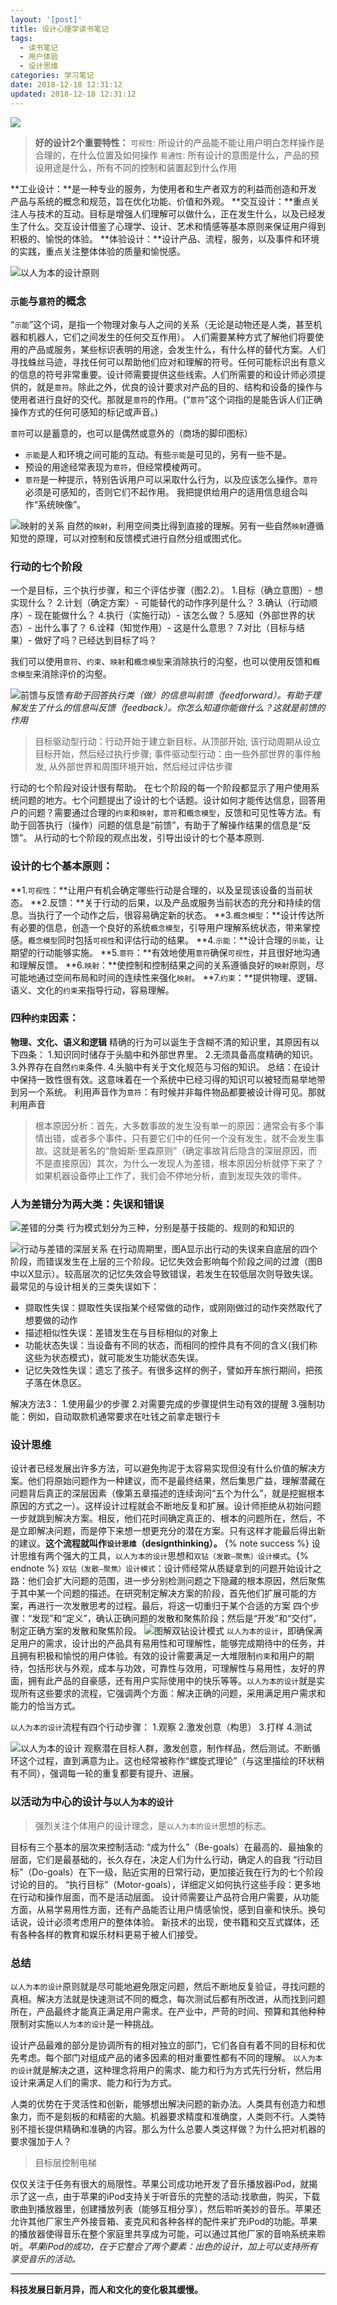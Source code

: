```yaml
---
layout: '[post]'
title: 设计心理学读书笔记
tags:
  - 读书笔记
  - 用户体验
  - 设计思维
categories: 学习笔记
date: 2018-12-18 12:31:12
updated: 2018-12-18 12:31:12
---
```

<!-- ![](http://ww1.sinaimg.cn/large/006agIcvly1g1khwy9wc1j30r802i3yi.jpg) -->
![](http://ww1.sinaimg.cn/large/006agIcvly1g1ki3t5urrj30zk0l5q4z.jpg)
> **好的设计2个重要特性：**
`可视性`: 所设计的产品能不能让用户明白怎样操作是合理的，在什么位置及如何操作
`易通性`: 所有设计的意图是什么，产品的预设用途是什么，所有不同的控制和装置起到什么作用

<!--more-->
**工业设计：**是一种专业的服务，为使用者和生产者双方的利益而创造和开发产品与系统的概念和规范，旨在优化功能、价值和外观。
**交互设计：**重点关注人与技术的互动。目标是增强人们理解可以做什么，正在发生什么，以及已经发生了什么。交互设计借鉴了心理学、设计、艺术和情感等基本原则来保证用户得到积极的、愉悦的体验。
**体验设计：**设计产品、流程，服务，以及事件和环境的实践，重点关注整体体验的质量和愉悦感。

![`以人为本的设计`原则](http://ww1.sinaimg.cn/large/006agIcvly1g0jp96t83xj312z0a141g.jpg)
### `示能`与`意符`的概念
“`示能`”这个词，是指一个物理对象与人之间的关系（无论是动物还是人类，甚至机器和机器人，它们之间发生的任何交互作用）。
人们需要某种方式了解他们将要使用的产品或服务，某些标识表明的用途，会发生什么，有什么样的替代方案。人们寻找蛛丝马迹，寻找任何可以帮助他们应对和理解的符号。任何可能标识出有意义的信息的符号非常重要。设计师需要提供这些线索。人们所需要的和设计师必须提供的，就是`意符`。除此之外，优良的设计要求对产品的目的、结构和设备的操作与使用者进行良好的交代。那就是`意符`的作用。(“`意符`”这个词指的是能告诉人们正确操作方式的任何可感知的标记或声音。)

`意符`可以是蓄意的，也可以是偶然或意外的（商场的脚印图标）
- `示能`是人和环境之间可能的互动。有些`示能`是可见的，另有一些不是。
- 预设的用途经常表现为`意符`，但经常模棱两可。
- `意符`是一种提示，特别告诉用户可以采取什么行为，以及应该怎么操作。`意符`必须是可感知的，否则它们不起作用。
我把提供给用户的适用信息组合叫作“系统映像”。

![`映射`的关系](http://ww1.sinaimg.cn/mw690/006agIcvly1g0jpinuqr6j30p50pm47f.jpg)
自然的`映射`，利用空间类比得到直接的理解。另有一些自然`映射`遵循知觉的原理，可以对控制和反馈模式进行自然分组或图式化。
### 行动的七个阶段
一个是目标，三个执行步骤，和三个评估步骤（图2.2）。
1.目标（确立意图）- 想实现什么？
2.计划（确定方案）- 可能替代的动作序列是什么？
3.确认（行动顺序）- 现在能做什么？
4.执行（实施行动）- 该怎么做？
5.感知（外部世界的状态）- 出什么事了？
6.诠释（知觉作用）- 这是什么意思？
7.对比（目标与结果）- 做好了吗？已经达到目标了吗？

<!-- ![执行与评估的鸿沟](http://ww1.sinaimg.cn/mw690/006agIcvly1g0jpjk4377j30mi0m1tcc.jpg) -->
我们可以使用`意符`、`约束`、`映射`和`概念模型`来消除执行的沟壑，也可以使用反馈和`概念模型`来消除评价的沟壑。

<!-- ![行动的7个阶段](http://ww1.sinaimg.cn/mw690/006agIcvly1g0jpkdynqfj30l80kxwh3.jpg) -->
![前馈与反馈](http://ww1.sinaimg.cn/mw690/006agIcvly1g0jplaky4oj30qf0ps78r.jpg)*有助于回答执行类（做）的信息叫前馈（feedforward）。有助于理解发生了什么的信息叫反馈（feedback）。你怎么知道你能做什么？这就是前馈的作用*

>目标驱动型行动：行动开始于建立新目标，从顶部开始, 该行动周期从设立目标开始，然后经过执行步骤; 事件驱动型行动：由一些外部世界的事件触发, 从外部世界和周围环境开始，然后经过评估步骤

行动的七个阶段对设计很有帮助。
在七个阶段的每一个阶段都显示了用户使用系统问题的地方。七个问题提出了设计的七个话题。设计如何才能传达信息，回答用户的问题？需要通过合理的`约束`和`映射`，`意符`和`概念模型`，反馈和可见性等方法。有助于回答执行（操作）问题的信息是“前馈”，有助于了解操作结果的信息是“反馈”。
从行动的七个阶段的观点出发，引导出设计的七个基本原则.
### 设计的七个基本原则：
**1.`可视性`：**让用户有机会确定哪些行动是合理的，以及呈现该设备的当前状态。
**2.反馈：**关于行动的后果，以及产品或服务当前状态的充分和持续的信息。当执行了一个动作之后，很容易确定新的状态。
**3.`概念模型`：**设计传达所有必要的信息，创造一个良好的系统`概念模型`，引导用户理解系统状态，带来掌控感。`概念模型`同时包括`可视性`和评估行动的结果。
**4.`示能`：**设计合理的`示能`，让期望的行动能够实施。
**5.`意符`：**有效地使用`意符`确保`可视性`，并且很好地沟通和理解反馈。
**6.`映射`：**使控制和控制结果之间的关系遵循良好的`映射`原则，尽可能地通过空间布局和时间的连续性来强化`映射`。
**7.`约束`：**提供物理、逻辑、语义、文化的`约束`来指导行动，容易理解。
### 四种`约束`因素：
**物理、文化、语义和逻辑**
精确的行为可以诞生于含糊不清的知识里，其原因有以下四条：
1.知识同时储存于头脑中和外部世界里。
2.无须具备高度精确的知识。
3.外界存在自然`约束`条件.
4.头脑中有关于文化规范与习俗的知识。
总结：在设计中保持一致性很有效。这意味着在一个系统中已经习得的知识可以被轻而易举地带到另一个系统。 
利用声音作为`意符`：有时候并非每件物品都要被设计得可见。那就利用声音
>根本原因分析：首先，大多数事故的发生没有单一的原因：通常会有多个事情出错，或者多个事件，只有要它们中的任何一个没有发生，就不会发生事故。这就是著名的“詹姆斯·里森原则”（确定事故背后隐含的深层原因，而不是直接原因）其次，为什么一发现人为差错，根本原因分析就停下来了？如果机器设备停止工作了，我们会不停地分析，直到发现失效的零件。
### 人为差错分为两大类：失误和错误
![差错的分类](http://ww1.sinaimg.cn/mw690/006agIcvly1g0jplxthqsj30n00mhjzo.jpg)
行为模式划分为三种，分别是基于技能的、规则的和知识的

![行动与差错的深层关系](http://ww1.sinaimg.cn/mw690/006agIcvly1g0jpmsgtjkj30xc0fzgs9.jpg)
在行动周期里，图A显示出行动的失误来自底层的四个阶段，而错误发生在上层的三个阶段。记忆失效会影响每个阶段之间的过渡（图B中以X显示）。较高层次的记忆失效会导致错误，若发生在较低层次则导致失误。
最常见的与设计相关的三类失误如下：
- 撷取性失误：撷取性失误指某个经常做的动作，或刚刚做过的动作突然取代了想要做的动作
- 描述相似性失误：差错发生在与目标相似的对象上
- 功能状态失误：当设备有不同的状态，而相同的控件具有不同的含义(我们称这些为状态模式)，就可能发生功能状态失误。
- 记忆失效性失误：遗忘了孩子。有很多这样的例子，譬如开车旅行期间，把孩子落在休息区。

解决方法3：
1.使用最少的步骤
2.对需要完成的步骤提供生动有效的提醒
3.强制功能：例如，自动取款机通常要求在吐钱之前拿走银行卡
### 设计思维
设计者已经发展出许多方法，可以避免拘泥于太容易实现但没有什么价值的解决方案。他们将原始问题作为一种建议，而不是最终结果，然后集思广益，理解潜藏在问题背后真正的深层因素（像第五章描述的连续询问“五个为什么”，就是挖掘根本原因的方式之一）。这样设计过程就会不断地反复和扩展。设计师拒绝从初始问题一步就跳到解决方案。相反，他们花时间确定真正的、根本的问题所在，然后，不是立即解决问题，而是停下来想一想更充分的潜在方案。只有这样才能最后得出新的建议。**这个流程就叫作`设计思维`（designthinking）。**
{% note success %} 设计思维有两个强大的工具，`以人为本的设计`思想和`双钻（发散—聚焦）设计模式`。{% endnote %}
`双钻（发散—聚焦）设计模式`：设计师经常从质疑拿到的问题开始设计之路：他们会扩大问题的范围，进一步分别检测问题之下隐藏的根本原因，然后聚焦于其中某一个问题的描述。在研究制定解决方案的阶段，首先他们扩展可能的方案，再进行一次发散思考的过程。最后，将这一切重归于某个合适的方案
四个步骤：“发现”和“定义”，确认正确问题的发散和聚焦阶段；然后是“开发”和“交付”，制定正确方案的发散和聚焦阶段。
![图解双钻设计模式](http://ww1.sinaimg.cn/mw690/006agIcvly1g0jpnomdi0j30se0matd2.jpg)
`以人为本的设计`，即确保满足用户的需求，设计出的产品具有易用性和可理解性，能够完成期待中的任务，并且拥有积极和愉悦的用户体验。有效的设计需要满足一大堆限制`约束`和用户的期待，包括形状与外观，成本与功效，可靠性与效用，可理解性与易用性，友好的界面，拥有此产品的自豪感，还有用户实际使用中的快乐等等。`以人为本的设计`就是实现所有这些要求的流程，它强调两个方面：解决正确的问题，采用满足用户需求和能力的恰当方式。

`以人为本的设计`流程有四个行动步骤：
1.观察
2.激发创意（构思）
3.打样
4.测试

![`以人为本的设计`](http://ww1.sinaimg.cn/mw690/006agIcvly1g0jpoudgchj30lz0ld776.jpg)
观察潜在目标人群，激发创意，制作样品，然后测试。不断循环这个过程，直到满意为止。这也经常被称作“螺旋式理论”（与这里描绘的环状稍有不同），强调每一轮的重复都要有提升、进展。
### 以活动为中心的设计与`以人为本的设计`
>强烈关注个体用户的设计理念，是`以人为本的设计`思想的标志。

目标有三个基本的层次来控制活动:
“成为什么”（Be-goals）在最高的、最抽象的层面，它们是最基础的，长久存在，决定人们为什么行动，确定人的自我
“行动目标”（Do-goals）在下一级，贴近实用的日常行动，更加接近我在行为的七个阶段讨论的目的。
“执行目标”（Motor-goals），详细定义如何执行这些手段：更多地在行动和操作层面，而不是活动层面。
设计师需要让产品符合用户需要，从功能方面，从易学易用性方面，还有产品能否让用户情感愉悦，感到自豪和快乐。换句话说，设计必须考虑用户的整体体验。
新技术的出现，使书籍和交互式媒体，还有各种各样的教育和娱乐材料更易于被人们接受。
### 总结
`以人为本的设计`原则就是尽可能地避免限定问题，然后不断地反复验证，寻找问题的真相。解决方法就是快速测试不同的概念，每次测试后都有所改进，从而找到问题所在，产品最终才能真正满足用户需求。在产业中，严苛的时间、预算和其他种种限制对实施`以人为本的设计`是一种挑战。

设计产品最难的部分是协调所有的相对独立的部门，它们各自有着不同的目标和优先考虑。每个部门对组成产品的诸多因素的相对重要性都有不同的理解。
`以人为本的设计`就是解决之道，这种理念将用户的需求、能力和行为方式先行分析，然后用设计来满足人们的需求、能力和行为方式。

人类的优势在于灵活性和创新，能够想出解决问题的新办法。人类具有创造力和想象力，而不是刻板的和精密的大脑。机器要求精度和准确度，人类则不行。人类特别不擅长提供精确和准确的内容。那么为什么总要人类这样做？为什么把对机器的要求强加于人？

>目标层控制电梯

仅仅关注于任务有很大的局限性。苹果公司成功地开发了音乐播放器iPod，就揭示了这一点，由于苹果的iPod支持关于听音乐的完整的活动:找歌曲，购买，下载歌曲到播放器里，创建播放列表（能够互相分享），然后聆听美妙的音乐。苹果还允许其他厂家生产外接音箱、麦克风和各种各样的配件来扩充iPod的功能。苹果的播放器使得音乐在整个家庭里共享成为可能，可以通过其他厂家的音响系统来聆听。*苹果iPod的成功，在于它整合了两个要素：出色的设计，加上可以支持所有享受音乐的活动。*

---
**科技发展日新月异，而人和文化的变化极其缓慢。**
